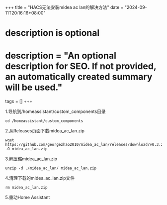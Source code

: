 +++
title = "HACS无法安装midea ac lan的解决方法"
date = "2024-09-11T20:16:16+08:00"

#
# description is optional
#
# description = "An optional description for SEO. If not provided, an automatically created summary will be used."

tags = []
+++

1.导航到/homeassistant/custom_components目录

```
cd /homeassistant/custom_components
```


2.从Releases页面下载midea_ac_lan.zip

```
wget https://github.com/georgezhao2010/midea_ac_lan/releases/download/v0.3.22/midea_ac_lan.zip -O midea_ac_lan.zip
```

3.解压缩midea_ac_lan.zip

```
unzip -d ./midea_ac_lan/ midea_ac_lan.zip
```

4.清理下载的midea_ac_lan.zip文件

```
rm midea_ac_lan.zip
```

5.重动Home Assistant